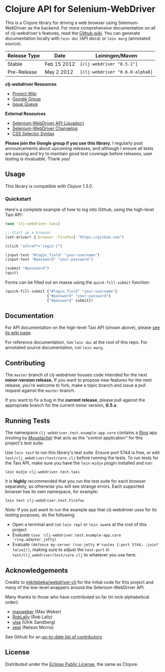 # Clojure API for Selenium-WebDriver #

This is a Clojure library for driving a web browser using Selenium-WebDriver as the backend. For more comprehensive documentation on all of clj-webdriver's features, read the [Github wiki](https://github.com/semperos/clj-webdriver/wiki). You can generate documentation locally with `lein doc` (API docs) or `lein marg` (annotated source).

<table>
  <thead>
    <tr>
      <th>Release Type</th>
      <th>Date</th>
      <th>Leiningen/Maven</th>
    </tr>
  </thead>
  <tbody>
    <tr>
      <td>Stable</td>
      <td>Feb 15 2012</td>
      <td><code>[clj-webdriver "0.5.1"]</code></td>
    </tr>
    <tr>
      <td>Pre-Release</td>
      <td>May 2 2012</td>
      <td><code>[clj-webdriver "0.6.0-alpha8]</code></td>
    </tr>
  </tbody>
</table>

**clj-webdriver Resources**

 * [Project Wiki](https://github.com/semperos/clj-webdriver/wiki)
 * [Google Group](https://groups.google.com/forum/#!forum/clj-webdriver)
 * [Issue Queue](https://github.com/semperos/clj-webdriver/issues)

**External Resources**

 * [Selenium-WebDriver API (Javadoc)](http://selenium.googlecode.com/svn/trunk/docs/api/java/index.html)
 * [Selenium-WebDriver Changelog](http://code.google.com/p/selenium/source/browse/trunk/java/CHANGELOG)
 * [CSS Selector Syntax](http://www.w3.org/TR/css3-selectors/#selectors)

**Please join the Google group if you use this library.** I regularly post announcements about upcoming releases, and although I ensure all tests are passing and try to maintain good test coverage before releases, user testing is invaluable. Thank you!

## Usage ##

This library is compatible with *Clojure 1.3.0*.
 
### Quickstart ###

Here's a complete example of how to log into Github, using the high-level Taxi API:

```clj
(use 'clj-webdriver.taxi)

;; Start up a browser
(set-driver! {:browser :firefox} "https://github.com")

(click "a[href*='login']")

(input-text "#login_field" "your-username")
(input-text "#password" "your-password")

(submit "#password")
(quit)
```

Forms can be filled out en masse using the `quick-fill-submit` function:

```clj
(quick-fill-submit {"#login_field" "your-username"}
                   {"#password" "your-password"}
                   {"#password" submit})
```

## Documentation ##

For API documentation on the high-level Taxi API (shown above), please [see its wiki page](https://github.com/semperos/clj-webdriver/wiki/Introduction%3A-Taxi).

For reference documentation, run `lein doc` at the root of this repo. For annotated source documentation, run `lein marg`.

## Contributing ##

The `master` branch of clj-webdriver houses code intended for the next **minor-version release.** If you want to propose new features for the next release, you're welcome to fork, make a topic branch and issue a pull request against the `master` branch.

If you want to fix a bug in the **current release**, please pull against the appropriate branch for the current minor version, **0.5.x**.

## Running Tests

The namespace `clj-webdriver.test.example-app.core` contains a [Ring](https://github.com/mmcgrana/ring) app (routing by [Moustache](https://github.com/cgrand/moustache)) that acts as the "control application" for this project's test suite.

Use `lein test` to run this library's test suite. Ensure port 5744 is free, or edit `test/clj_webdriver/test/core.clj` before running the tests. To run tests for the Taxi API, make sure you have the `lein-midje` plugin installed and run:

```
lein midje clj-webdriver.test.taxi
```

It is **highly** recommended that you run the test suite for each browser separately, as otherwise you will see strange errors. Each supported browser has its own namespace, for example:

```
lein test clj-webdriver.test.firefox
```

*Note:* If you just want to run the example app that clj-webdriver uses for its testing purposes, do the following:

 * Open a terminal and run `lein repl` or `lein swank` at the root of this project
 * Evaluate `(use 'clj-webdriver.test.example-app.core 'ring.adapter.jetty)`
 * Evaluate `(defonce my-server (run-jetty #'routes {:port 5744, :join? false}))`, making sure to adjust the `test-port` in `test/clj_webdriver/test/core.clj` to whatever you use here.

## Acknowledgements

Credits to [mikitebeka/webdriver-clj](https://github.com/mikitebeka/webdriver-clj) for the initial code for this project and many of the low-level wrappers around the Selenium-WebDriver API.

Many thanks to those who have contributed so far (in nick-alphabetical order):

 * [maxweber](https://github.com/maxweber) (Max Weber)
 * [RobLally](https://github.com/RobLally) (Rob Lally)
 * [ulsa](https://github.com/ulsa) (Ulrik Sandberg)
 * [xeqi](https://github.com/xeqi) (Nelson Morris)

See Github for an [up-to-date list of contributors](https://github.com/semperos/clj-webdriver/contributors)

## License

Distributed under the [Eclipse Public License](http://opensource.org/licenses/eclipse-1.0.php), the same as Clojure.
